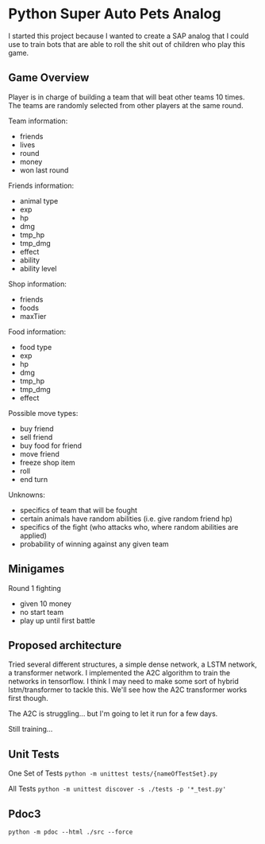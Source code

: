 # Python Super Auto Pets Analog

I started this project because I wanted to create a SAP analog that I could use to train bots that are able to roll the shit out of children who play this game.


## Game Overview

Player is in charge of building a team that will beat other teams 10 times. The teams are randomly selected from other players at the same round. 

Team information:
- friends
- lives
- round
- money
- won last round

Friends information:
- animal type
- exp
- hp
- dmg
- tmp_hp
- tmp_dmg
- effect
- ability
- ability level

Shop information:
- friends
- foods
- maxTier

Food information:
- food type
- exp
- hp
- dmg
- tmp_hp
- tmp_dmg
- effect

Possible move types:
- buy friend
- sell friend
- buy food for friend
- move friend
- freeze shop item
- roll
- end turn

Unknowns:
- specifics of team that will be fought
- certain animals have random abilities (i.e. give random friend hp)
- specifics of the fight (who attacks who, where random abilities are applied)
- probability of winning against any given team

## Minigames

Round 1 fighting
- given 10 money
- no start team
- play up until first battle

## Proposed architecture

Tried several different structures, a simple dense network, a LSTM network, a transformer network. I implemented the A2C algorithm to train the networks in tensorflow. I think I may need to make some sort of hybrid lstm/transformer to tackle this. We'll see how the A2C transformer works first though.

The A2C is struggling... but I'm going to let it run for a few days.

Still training...

## Unit Tests

One Set of Tests
`python -m unittest tests/{nameOfTestSet}.py`

All Tests
`python -m unittest discover -s ./tests -p '*_test.py'`

## Pdoc3

`python -m pdoc --html ./src --force`
